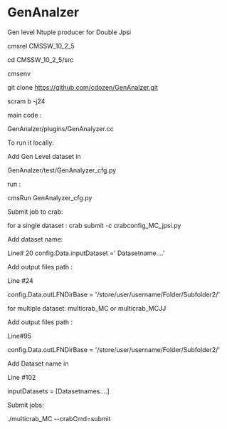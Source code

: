 # GenAnalzer
Gen level Ntuple producer for Double Jpsi

cmsrel CMSSW_10_2_5 

cd CMSSW_10_2_5/src

cmsenv

git clone https://github.com/cdozen/GenAnalzer.git

scram b -j24

main code :

GenAnalzer/plugins/GenAnalyzer.cc 

To run it locally:

Add Gen Level dataset in 

GenAnalzer/test/GenAnalyzer_cfg.py 

run : 

cmsRun GenAnalyzer_cfg.py

Submit job to crab: 

for a single dataset : crab submit -c crabconfig_MC_jpsi.py

Add dataset name:

Line# 20
config.Data.inputDataset =' Datasetname....'

Add output files path :

Line #24 

config.Data.outLFNDirBase = '/store/user/username/Folder/Subfolder2/'

for multiple dataset:  multicrab_MC or multicrab_MCJJ

Add output files path :

Line#95

config.Data.outLFNDirBase = '/store/user/username/Folder/Subfolder2/'

Add Dataset name in 

Line #102 

inputDatasets = [Datasetnames....]

Submit jobs:

./multicrab_MC --crabCmd=submit
